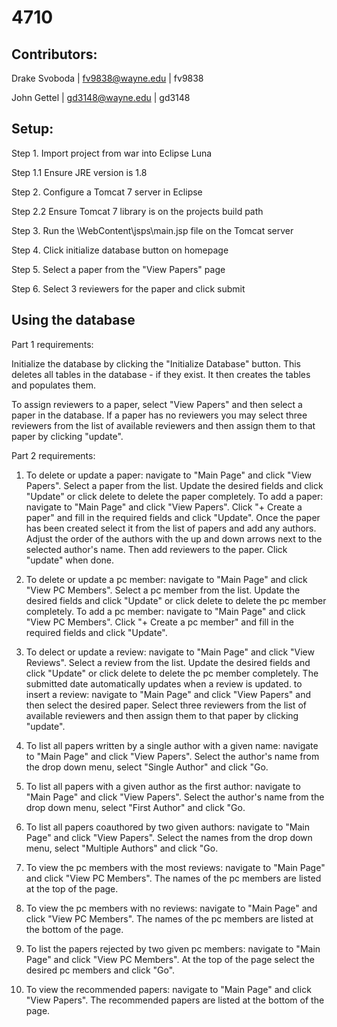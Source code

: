 # 4710

## Contributors:

Drake Svoboda | fv9838@wayne.edu | fv9838

John Gettel   | gd3148@wayne.edu | gd3148

## Setup:

Step 1. Import project from war into Eclipse Luna

Step 1.1 Ensure JRE version is 1.8

Step 2. Configure a Tomcat 7 server in Eclipse

Step 2.2 Ensure Tomcat 7 library is on the projects build path

Step 3. Run the \WebContent\jsps\main.jsp file on the Tomcat server

Step 4. Click initialize database button on homepage

Step 5. Select a paper from the "View Papers" page

Step 6. Select 3 reviewers for the paper and click submit

## Using the database

Part 1 requirements:

Initialize the database by clicking the "Initialize Database" button. This deletes
all tables in the database - if they exist. It then creates the tables and populates them.

To assign reviewers to a paper, select "View Papers" and then select a paper in the database.
If a paper has no reviewers you may select three reviewers from the list of available reviewers 
and then assign them to that paper by clicking "update".

Part 2 requirements:

1. To delete or update a paper: navigate to "Main Page" and click "View Papers". Select a paper
from the list. Update the desired fields and click "Update" or click delete to delete the paper
completely.
To add a paper: navigate to "Main Page" and click "View Papers". Click "+ Create a paper" and 
fill in the required fields and click "Update". Once the paper has been created select it from
the list of papers and add any authors. Adjust the order of the authors with the up and down
arrows next to the selected author's name. Then add reviewers to the paper. Click "update" when done.

2. To delete or update a pc member: navigate to "Main Page" and click "View PC Members". Select a 
pc member from the list. Update the desired fields and click "Update" or click delete to delete the 
pc member completely.
To add a pc member: navigate to "Main Page" and click "View PC Members". Click "+ Create a pc member" and 
fill in the required fields and click "Update".

3. To delect or update a review: navigate to "Main Page" and click "View Reviews". Select a 
review from the list. Update the desired fields and click "Update" or click delete to delete the 
pc member completely. The submitted date automatically updates when a review is updated. 
to insert a review: navigate to "Main Page" and click "View Papers" and then select the desired paper.
Select three reviewers from the list of available reviewers and then assign them to that paper by clicking "update".

4. To list all papers written by a single author with a given name: navigate to "Main Page" and click "View Papers". Select the author's name from the drop down menu, select "Single Author" and click "Go. 

5. To list all papers with a given author as the first author: navigate to "Main Page" and click "View Papers". Select the author's name from the drop down menu, select "First Author" and click "Go. 

6. To list all papers coauthored by two given authors: navigate to "Main Page" and click "View Papers". Select the names from the drop down menu, select "Multiple Authors" and click "Go. 

7. To view the pc members with the most reviews: navigate to "Main Page" and click "View PC Members". The names
of the pc members are listed at the top of the page.

8. To view the pc members with no reviews: navigate to "Main Page" and click "View PC Members". The names
of the pc members are listed at the bottom of the page.

9. To list the papers rejected by two given pc members: navigate to "Main Page" and click "View PC Members".
At the top of the page select the desired pc members and click "Go".

10. To view the recommended papers: navigate to "Main Page" and click "View Papers". The recommended papers
are listed at the bottom of the page.
